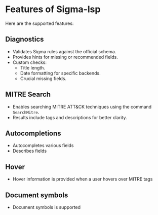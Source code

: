 # Features of Sigma-lsp
Here are the supported features:

## Diagnostics
- Validates Sigma rules against the official schema.
- Provides hints for missing or recommended fields.
- Custom checks:
  - Title length.
  - Date formatting for specific backends.
  - Crucial missing fields.

## MITRE Search
- Enables searching MITRE ATT&CK techniques using the command `SearchMitre`.
- Results include tags and descriptions for better clarity.

## Autocompletions
- Autocompletes various fields
- Describes fields 

## Hover
- Hover information is provided when a user hovers over MITRE tags

## Document symbols
- Document symbols is supported
